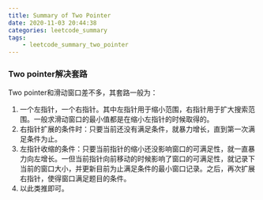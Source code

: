 ```yaml
---
title: Summary of Two Pointer
date: 2020-11-03 20:44:38
categories: leetcode_summary
tags:
	- leetcode_summary_two_pointer
---
```


### Two pointer解决套路

Two pointer和滑动窗口差不多，其套路一般为：

1. 一个左指针，一个右指针。其中左指针用于缩小范围，右指针用于扩大搜索范围。一般求滑动窗口的最小值都是在缩小左指针的时候取得的。
2. 右指针扩展的条件时：只要当前还没有满足条件，就暴力增长，直到第一次满足条件为止。
3. 左指针收缩的条件：只要当前指针的缩小还没影响窗口的可满足性，就一直暴力向左增长。一但当前指针向前移动的时候影响了窗口的可满足性，就记录下当前的窗口大小，并更新目前为止满足条件的最小窗口记录。之后，再次扩展右指针，使得窗口满足题目的条件。
4. 以此类推即可。

